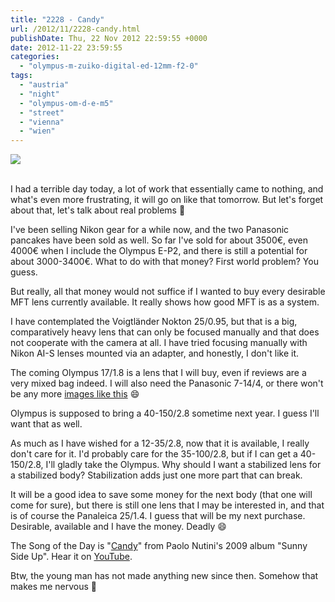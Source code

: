```yaml
---
title: "2228 - Candy"
url: /2012/11/2228-candy.html
publishDate: Thu, 22 Nov 2012 22:59:55 +0000
date: 2012-11-22 23:59:55
categories: 
  - "olympus-m-zuiko-digital-ed-12mm-f2-0"
tags: 
  - "austria"
  - "night"
  - "olympus-om-d-e-m5"
  - "street"
  - "vienna"
  - "wien"
---
```

<div class="container">
<div class="center"><a target="_blank" href="https://d25zfm9zpd7gm5.cloudfront.net/1200x1200/2012/20121121_174633_lr.jpg"><img src="https://d25zfm9zpd7gm5.cloudfront.net/0600x0600/2012/20121121_174633_lr.jpg" /></a></div>
</div>
<br />

I had a terrible day today, a lot of work that essentially came to nothing, and what's even more frustrating, it will go on like that tomorrow. But let's forget about that, let's talk about real problems 🙂

I've been selling Nikon gear for a while now, and the two Panasonic pancakes have been sold as well. So far I've sold for about 3500€, even 4000€ when I include the Olympus E-P2, and there is still a potential for about 3000-3400€. What to do with that money? First world problem? You guess. 

But really, all that money would not suffice if I wanted to buy every desirable MFT lens currently available. It really shows how good MFT is as a system.

I have contemplated the Voigtländer Nokton 25/0.95, but that is a big, comparatively heavy lens that can only be focused manually and that does not cooperate with the camera at all. I have tried focusing manually with Nikon AI-S lenses mounted via an adapter, and honestly, I don't like it. 

The coming Olympus 17/1.8 is a lens that I will buy, even if reviews are a very mixed bag indeed. I will also need the Panasonic 7-14/4, or there won't be any more <a href="/2011/02/1595-frozen.html" target="_blank">images like this</a> 😄

Olympus is supposed to bring a 40-150/2.8 sometime next year. I guess I'll want that as well.

As much as I have wished for a 12-35/2.8, now that it is available, I really don't care for it. I'd probably care for the 35-100/2.8, but if I can get a 40-150/2.8, I'll gladly take the Olympus. Why should I want a stabilized lens for a stabilized body? Stabilization adds just one more part that can break.

It will be a good idea to save some money for the next body (that one will come for sure), but there is still one lens that I may be interested in, and that is of course the Panaleica 25/1.4. I guess that will be my next purchase. Desirable, available and I have the money. Deadly 😄

 The Song of the Day is "<a href="http://www.lyricsmode.com/lyrics/p/paolo_nutini/candy.html" target="_blank">Candy</a>" from Paolo Nutini's 2009 album "Sunny Side Up". Hear it on <a href="http://www.youtube.com/watch?v=x3xYXGMRRYk&feature=related" target="_blank">YouTube</a>.

Btw, the young man has not made anything new since then. Somehow that makes me nervous 🙂
